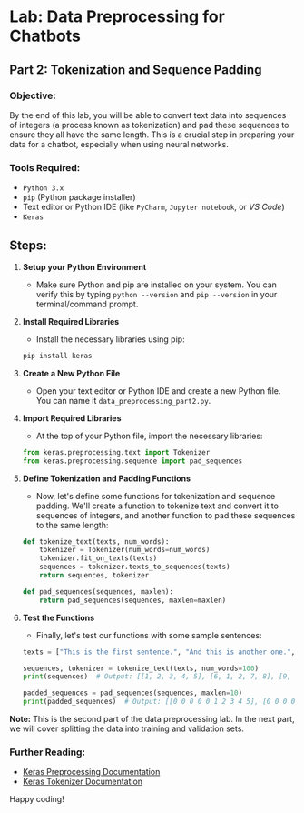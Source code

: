 
# Lab: Data Preprocessing for Chatbots

## Part 2: Tokenization and Sequence Padding

### **Objective:**

By the end of this lab, you will be able to convert text data into sequences of integers (a process known as tokenization) and pad these sequences to ensure they all have the same length. This is a crucial step in preparing your data for a chatbot, especially when using neural networks.

### **Tools Required:**

- `Python 3.x`
- `pip` (Python package installer)
- Text editor or Python IDE (like `PyCharm`, `Jupyter notebook`, or *VS Code*)
- `Keras`

## **Steps:**

1. **Setup your Python Environment**
   - Make sure Python and pip are installed on your system. You can verify this by typing `python --version` and `pip --version` in your terminal/command prompt.

2. **Install Required Libraries**
   - Install the necessary libraries using pip:

    ```bash
    pip install keras
    ```

3. **Create a New Python File**
   - Open your text editor or Python IDE and create a new Python file. You can name it `data_preprocessing_part2.py`.

4. **Import Required Libraries**
   - At the top of your Python file, import the necessary libraries:

    ```python
    from keras.preprocessing.text import Tokenizer
    from keras.preprocessing.sequence import pad_sequences
    ```

5. **Define Tokenization and Padding Functions**
   - Now, let's define some functions for tokenization and sequence padding. We'll create a function to tokenize text and convert it to sequences of integers, and another function to pad these sequences to the same length:

    ```python
    def tokenize_text(texts, num_words):
        tokenizer = Tokenizer(num_words=num_words)
        tokenizer.fit_on_texts(texts)
        sequences = tokenizer.texts_to_sequences(texts)
        return sequences, tokenizer

    def pad_sequences(sequences, maxlen):
        return pad_sequences(sequences, maxlen=maxlen)
    ```

6. **Test the Functions**
   - Finally, let's test our functions with some sample sentences:

    ```python
    texts = ["This is the first sentence.", "And this is another one.", "Can we try a third sentence?"]

    sequences, tokenizer = tokenize_text(texts, num_words=100)
    print(sequences)  # Output: [[1, 2, 3, 4, 5], [6, 1, 2, 7, 8], [9, 10, 11, 12, 4, 5]]

    padded_sequences = pad_sequences(sequences, maxlen=10)
    print(padded_sequences)  # Output: [[0 0 0 0 0 1 2 3 4 5], [0 0 0 0 0 6 1 2 7 8], [0 0 0 0 9 10 11 12 4 5]]
    ```

**Note:** This is the second part of the data preprocessing lab. In the next part, we will cover splitting the data into training and validation sets.

### **Further Reading:**

- [Keras Preprocessing Documentation](https://keras.io/api/preprocessing/)
- [Keras Tokenizer Documentation](https://keras.io/api/preprocessing/text/#tokenizer-class)

Happy coding!
